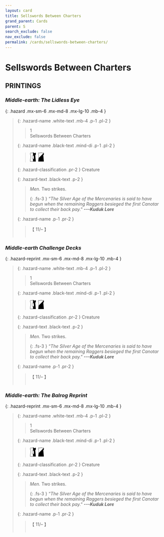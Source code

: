 ```yaml
---
layout: card
title: Sellswords Between Charters
grand_parent: Cards
parent: S
search_exclude: false
nav_exclude: false
permalink: /cards/sellswords-between-charters/
---
```


# Sellswords Between Charters


## PRINTINGS


### _Middle-earth: The Lidless Eye_

{: .hazard .mx-sm-6 .mx-md-8 .mx-lg-10 .mb-4 }
> {: .hazard-name .white-text .mb-4 .p-1 .pl-2 }
> > <div class="hazard-mp">1</div>
> > <div class="card-name">Sellswords Between Charters</div>
>
> {: .hazard-name .black-text .mind-di .p-1 .pl-2 }
> > ![](/assets/images/border-hold.svg)&ensp;![](/assets/images/shadow-hold.svg)
>
> {: .hazard-classification .pr-2 }
> Creature
>
> {: .hazard-text .black-text .p-2 }
> > _Men._ Two strikes. 
> > 
> > {: .fs-3 } 
> > _“The Silver Age of the Mercenaries is said to have begun when the remaining Raggers besieged the first Canotar to collect their back pay."_ ***---&#65279;Kuduk&nbsp;Lore*** 
>
> {: .hazard-name .p-1 .pr-2 }
> > <div class="card-shield">【 11/&ndash; 】</div>
> > <div class="card-corruption">&nbsp;</div>



### _Middle-earth Challenge Decks_

{: .hazard-reprint .mx-sm-6 .mx-md-8 .mx-lg-10 .mb-4 }
> {: .hazard-name .white-text .mb-4 .p-1 .pl-2 }
> > <div class="hazard-mp">1</div>
> > <div class="card-name">Sellswords Between Charters</div>
>
> {: .hazard-name .black-text .mind-di .p-1 .pl-2 }
> > ![](/assets/images/border-hold.svg)&ensp;![](/assets/images/shadow-hold.svg)
>
> {: .hazard-classification .pr-2 }
> Creature
>
> {: .hazard-text .black-text .p-2 }
> > _Men._ Two strikes. 
> > 
> > {: .fs-3 } 
> > _“The Silver Age of the Mercenaries is said to have begun when the remaining Raggers besieged the first Canotar to collect their back pay."_ ***---&#65279;Kuduk&nbsp;Lore*** 
>
> {: .hazard-name .p-1 .pr-2 }
> > <div class="card-shield">【 11/&ndash; 】</div>
> > <div class="card-corruption-white">&nbsp;</div>

### _Middle-earth: The Balrog Reprint_

{: .hazard-reprint .mx-sm-6 .mx-md-8 .mx-lg-10 .mb-4 }
> {: .hazard-name .white-text .mb-4 .p-1 .pl-2 }
> > <div class="hazard-mp">1</div>
> > <div class="card-name">Sellswords Between Charters</div>
>
> {: .hazard-name .black-text .mind-di .p-1 .pl-2 }
> > ![](/assets/images/border-hold.svg)&ensp;![](/assets/images/shadow-hold.svg)
>
> {: .hazard-classification .pr-2 }
> Creature
>
> {: .hazard-text .black-text .p-2 }
> > _Men._ Two strikes. 
> > 
> > {: .fs-3 } 
> > _“The Silver Age of the Mercenaries is said to have begun when the remaining Raggers besieged the first Canotar to collect their back pay."_ ***---&#65279;Kuduk&nbsp;Lore*** 
>
> {: .hazard-name .p-1 .pr-2 }
> > <div class="card-shield">【 11/&ndash; 】</div>
> > <div class="card-corruption-white">&nbsp;</div>
